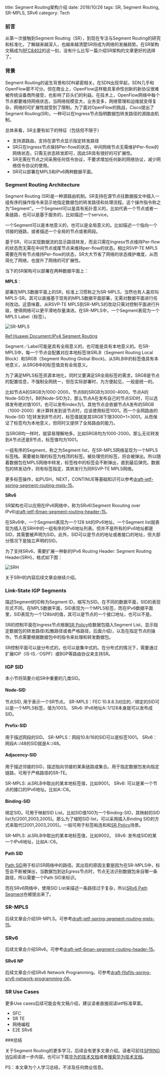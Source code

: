 ﻿title: Segment Routing架构介绍
date: 2018/10/26
tags: SR, Segment Routing, SR-MPLS, SRv6
category: Tech

### 前言

从第一次接触到Segment Routing（SR），到现在专注与Segment Routing的研究和标准化，了解越来越深入，也越来越清楚SR将成为网络的发展趋势。在SR架构文稿成为[RFC8402](https://tools.ietf.org/html/rfc8402)的这一刻，没有什么比写一篇介绍SR架构的文章更好的选择了。

### 背景 
Segment Routing的诞生背景和SDN紧密相关。在SDN出现早起，SDN几乎和OpenFlow密不可分。但在商业上，OpenFlow这样极具革命性创新的新协议很难被传统设备商所接受，也影响了巨头们的利益。在技术上，OpenFlow网络中每个节点都要维持网络状态，当网络规模变大，业务变多，网络管理和运维就变得复杂，网络的可扩展性就受到了限制。为了面对OpenFlow的挑战，Cisco提出了Segment Routing(SR)，一种可以在Ingress节点指明数据包转发路径的源路由机制。

总体来看，SR主要有如下的特征（包括但不限于）

* 支持源路由，支持在源节点显示指定转发路径
* SR只在Ingress节点保持Per-flow的状态，中间网络节点无需维护Per-flow的网络状态，只需无状态转发即可，因此SR具有很好的可扩展性。
* SR无需在节点之间采用任何信令协议，不要求增加任何新的网络协议，减少网络信令协议的使用。
* SR可以部署在MPLS和IPv6两种数据平面。

### Segment Routing Architecture

Segment Routing (SR)是一种源路由机制。SR支持在源节点往数据报文中插入一组有序的操作指令来显示地指定数据包的转发路径和处理流程。这个操作指令称之为“Segment”。一个Segment可以是具有拓扑意义的，比如代表一个节点或者一条链路，也可以是基于服务的，比如描述一个service。 

一个Segment可以是本地意义的，也可以是全局意义的。比如描述一个指向一个邻接的链路，或者描述一个全局的节点或者网段。 

基于SR，可以实现数据流的显示路径转发，而且只需在Ingress节点维持Per-flow的状态而无需在中间节点或尾节点来维持per-flow的状态。相比RSVP-TE MPLS需要在所有节点维持Per-flow的状态，SR大大节省了网络的状态维护难度，从而简化了网络，也提升了网络的可扩展性。

当下的SR架构可以部署在两种数据平面上：

**MPLS**：

部署在MPLS数据平面上的SR，标准上习惯称之为SR-MPLS，当然也有人喜欢叫MPLS-SR。其可以直接基于现有的MPLS数据平面部署，无需对数据平面进行任何改动。这意味着，从RSVP-TE MPLS到SR-MPLS的改动只需对控制平面进行升级，使得网络可以更平滑地存量演进。在SR-MPLS中，一个Segment表现为一个MPLS Label（标签）。

![SR-MPLS](http://wx3.sinaimg.cn/mw690/7f593341ly1fwlyjl3qa1j21kw0ttdnf.jpg)

[Ref:Huawei Document:IPv4 Segment Routing](http://support.huawei.com/enterprise/zh/doc/DOC1000173014?section=j004)

Segment／Label可能是具有全局意义的，也可能是具有本地意义的。在SR-MPLS中，每一个节点会配置对应本地标签块SRLB（Segment Routing Local Block）和SRGB（Segment Routing Global Block)。从SRLB中的标签值具有本地意义，从SRGB中的标签值具有全局意义。

为了满足MPLS标签资源本地化，同时又要满足SR全局标签的需求，SRGB是节点的配置信息，不强制全网统一，但在实际部署时，为方便起见，一般是统一的。

比如节点A的SRGB为1000-2000，节点B的SRGB为3000-4000。节点A的Node-SID为1，B的Node-SID为2，那么节点A在发布自己的节点SID时，可以选择发布绝对值1001，也可以发布index为1。其他节点会依据节点A发布的SRGB（1000-2000）来计算转发到该节点时，应该使用标签1001。而一个全网路由的Node-SID 1在转发到B节点时，标签值就是其SRGB下限3000+1=3001。从而保证了标签均为本地意义，但同时又提供了全局路由的能力。

当SRGB均一样时，就容易理解地多。比如SRGB均为1000-2000。那么无论转发到A节点还是B节点，标签值均为1001。

一组有序的Segment，称之为Segment list，在SR-MPLS网络呈现为一个MPLS标签栈。需要被处理的标签为栈顶的标签。被处理完的标签，将会被弹出。所以随着数据包在MPLS网络中转发，标签栈中的标签会不断弹出，直到最后弹完。数据包的转发动作，则有标签指定，其转发行为同RSVP-TE MPLS网络。

更多标签操作，如PUSH，NEXT，CONTINUE等基础知识可以参考[draft-ietf-spring-segment-routing-mpls-15](https://tools.ietf.org/html/draft-ietf-spring-segment-routing-mpls-15)。



**SRv6**

SR架构也可以应用在IPv6网络中，称为SRv6(Segment Roouting over IPv6)[draft-ietf-6man-segment-routing-header-15](https://tools.ietf.org/html/draft-ietf-6man-segment-routing-header-15)。

在SRv6中，一个Segment表现为一个128 bit的IPv6地址。一个Segment list就表现为插入在SRH中的一组有序的IPv6地址列表。但并不是所有的IPv6地址都是SID，其需要被声明为SID。此外，SID可以是节点的地址或者接口的地址，但大部分情况下是独立声明的SID。

为了支持SRv6，需要扩展一种新的IPv6 Routing Header: Segment Routing Header(SRH)，格式如下图：

![SRH](http://wx2.sinaimg.cn/mw690/7f593341ly1fwlyfgeo1oj20vk0nswgi.jpg)

关于SRH的内容后续文章会继续介绍。

### Link-State IGP Segments 

描述Segment的ID称为Segment ID，缩写为SID。在不同的数据平面，SID的表现形式不同。在MPLS数据平面，SID表现为一个MPLS标签，而在IPv6数据平面里，SID表现为一个128bit的值，其可以是节点的一个接口地址，也可以不是。

SR的控制平面在Ingress节点根据[SR Policy](https://tools.ietf.org/html/draft-ietf-spring-segment-routing-policy-02)给数据包插入Segment List，显示指定数据包的转发路径(松散路径或者严格路径，后面介绍)，以及在指定节点的操作。节点需要根据数据包中的指令来处理和转发数据包。

SR控制平面可以是分布式的，也可以是集中式的。在分布式的情况下，需要通过扩展IGP（IS-IS／OSPF）或BGP等路由协议来支持SR。

### IGP SID

本小节将简要介绍SR中重要的几类SID。

#### Node-SID

节点SID, 用于表示一个SR节点。
SR-MPLS：FEC 10.8.8.3对应的／绑定的SID可以是一个MPLS标签，值为1003。
SRv6: IPv6地址A::1/128本身就可以发布成SID。

#### Prefix-SID
用于描述网段的SID。
SR-MPLS：网段10.8/16的SID可以是标签1001。
SRv6：网段A::/48的SID就是A::/48。

#### Adjacency-SID

用于描述邻接的SID，描述指向邻接的某条链路或集合。用于指定数据包发向指定链路，可用于严格路径的SR-TE。

SR-MPLS: 从SRLB中取出的某本地标签值，比如9001。
SRv6: 可以是某一个节点的接口的IPv6地址。比如A::C6。

#### Binding-SID

绑定SID。可用于映射SID List。比如SID值100为一个Binding-SID，其映射的SID list为[2001,2003,2005]。那么为了缩短SID list，可以采用插入Binding SID的方式来取代[2001,2003,2005]。一般可用于标签粘连和和[SR Policy](https://tools.ietf.org/html/draft-ietf-spring-segment-routing-policy-02)场景。

SR-MPLS: 从SRLB中取出的某本地标签值，比如9002。
SRv6: 发布成SID的某一个IPv6地址，比如A::C6。

#### Path SID

[Path SID](https://tools.ietf.org/html/draft-cheng-spring-mpls-path-segment-03)用于标识SR网络中的路径。其出现的原因主要是因为在SR-MPLS中，标签会不断被弹出，当数据包到达Egress节点时，节点无法识别数据包来自哪一条路径，所以需要一个Path SID来标识。

而在SRv6网络中，使用SID List来描述一条路径过于复杂，所以[SRv6 Path Segment](https://tools.ietf.org/html/draft-li-spring-srv6-path-segment-00)也被提出来了。


### SR-MPLS
后续文章会介绍SR-MPLS。可参考[draft-ietf-spring-segment-routing-mpls-15](https://tools.ietf.org/html/draft-ietf-spring-segment-routing-mpls-15)。

### SRv6
后续文章会介绍SRv6。可参考[draft-ietf-6man-segment-routing-header-15](https://tools.ietf.org/html/draft-ietf-6man-segment-routing-header-15)。

#### SRv6 NP

后续文章会介绍SRv6 Network Programming。可参考[draft-filsfils-spring-srv6-network-programming-06](https://tools.ietf.org/html/draft-filsfils-spring-srv6-network-programming-06)。

### SR Use Cases

更多Use cases后续可能会有文稿介绍，建议读者直接阅读ietf标准草案。

* SFC
* SR TE
* 网络编程
* E2E SRv6

###总结

关于Segment Routing的更多学习，后续会有更多文章介绍。读者可前往[SPRING WG](https://tools.ietf.org/wg/spring)阅读进一步内容。也可以下载[华为的技术文档](http://support.huawei.com/enterprise/zh/doc/DOC1000173014?section=j004)或者[搜索华为技术文档](http://e.huawei.com/enterprisesearch/?lang=zh#keyword=segment+routing&lang=zh&site=1&type=ALL)。

PS：本文章为个人学习总结，不涉及任何商业信息。


